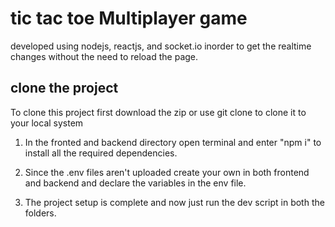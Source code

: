 # tic tac toe Multiplayer game

developed using nodejs, reactjs, and socket.io inorder to get the realtime changes without
the need to reload the page.

## clone the project

To clone this project first download the zip or use git clone to clone it to your local system

1. In the fronted and backend directory open terminal and enter "npm i" to install all the required
   dependencies.
2. Since the .env files aren't uploaded create your own in both frontend and backend and declare the
   variables in the env file.

3. The project setup is complete and now just run the dev script in both the folders.
